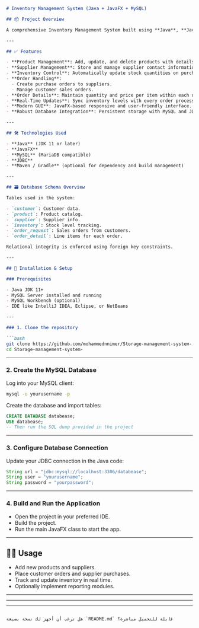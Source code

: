 
````markdown
# Inventory Management System (Java + JavaFX + MySQL)

## 📦 Project Overview

A comprehensive Inventory Management System built using **Java**, **JavaFX**, and **MySQL**. The system streamlines inventory operations including product management, supplier tracking, order processing (both sales and purchases), and real-time stock updates.

---

## ✅ Features

- **Product Management**: Add, update, and delete products with details like name, category, price, and manufacturer.
- **Supplier Management**: Store and manage supplier contact information and product types.
- **Inventory Control**: Automatically update stock quantities on purchase and sale.
- **Order Handling**:
  - Create purchase orders to suppliers.
  - Manage customer sales orders.
- **Order Details**: Maintain quantity and price per item within each order.
- **Real-Time Updates**: Sync inventory levels with every order processed.
- **Modern GUI**: JavaFX-based responsive and user-friendly interface.
- **Robust Database Integration**: Persistent storage with MySQL and JDBC.

---

## 🛠️ Technologies Used

- **Java** (JDK 11 or later)
- **JavaFX**
- **MySQL** (MariaDB compatible)
- **JDBC**
- **Maven / Gradle** (optional for dependency and build management)

---

## 🗃️ Database Schema Overview

Tables used in the system:

- `customer`: Customer data.
- `product`: Product catalog.
- `supplier`: Supplier info.
- `inventory`: Stock level tracking.
- `order_request`: Sales orders from customers.
- `order_detail`: Line items for each order.

Relational integrity is enforced using foreign key constraints.

---

## 🚀 Installation & Setup

### Prerequisites

- Java JDK 11+
- MySQL Server installed and running
- MySQL Workbench (optional)
- IDE like IntelliJ IDEA, Eclipse, or NetBeans

---

### 1. Clone the repository

```bash
git clone https://github.com/mohammednnimer/Storage-management-system-.git
cd Storage-management-system-
````

---

### 2. Create the MySQL Database

Log into your MySQL client:

```bash
mysql -u yourusername -p
```

Create the database and import tables:

```sql
CREATE DATABASE databease;
USE databease;
-- Then run the SQL dump provided in the project
```

---

### 3. Configure Database Connection

Update your JDBC connection in the Java code:

```java
String url = "jdbc:mysql://localhost:3306/databease";
String user = "yourusername";
String password = "yourpassword";
```

---

### 4. Build and Run the Application

* Open the project in your preferred IDE.
* Build the project.
* Run the main JavaFX class to start the app.

---

## 🧑‍💻 Usage

* Add new products and suppliers.
* Place customer orders and supplier purchases.
* Track and update inventory in real time.
* Optionally implement reporting modules.


---


---




---

```

هل ترغب أن أجهز لك نسخة بصيغة `README.md` قابلة للتحميل مباشرة؟

